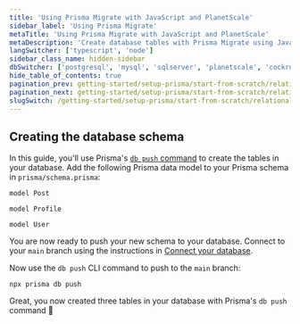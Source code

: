 ```yaml
---
title: 'Using Prisma Migrate with JavaScript and PlanetScale'
sidebar_label: 'Using Prisma Migrate'
metaTitle: 'Using Prisma Migrate with JavaScript and PlanetScale'
metaDescription: 'Create database tables with Prisma Migrate using JavaScript and PlanetScale'
langSwitcher: ['typescript', 'node']
sidebar_class_name: hidden-sidebar
dbSwitcher: ['postgresql', 'mysql', 'sqlserver', 'planetscale', 'cockroachdb']
hide_table_of_contents: true
pagination_prev: getting-started/setup-prisma/start-from-scratch/relational-databases/connect-your-database-node-planetscale
pagination_next: getting-started/setup-prisma/start-from-scratch/relational-databases/install-prisma-client-node-planetscale
slugSwitch: /getting-started/setup-prisma/start-from-scratch/relational-databases/using-prisma-migrate-
---
```

 
## Creating the database schema

In this guide, you'll use Prisma's [`db push` command](/orm/prisma-migrate/workflows/prototyping-your-schema) to create the tables in your database. Add the following Prisma data model to your Prisma schema in `prisma/schema.prisma`:

```prisma file=prisma/schema.prisma copy showLineNumbers
model Post 

model Profile 

model User 
```

You are now ready to push your new schema to your database. Connect to your `main` branch using the instructions in [Connect your database](/getting-started/setup-prisma/start-from-scratch/relational-databases/connect-your-database-typescript-planetscale).

Now use the `db push` CLI command to push to the `main` branch:

```terminal
npx prisma db push
```

Great, you now created three tables in your database with Prisma's `db push` command 🚀